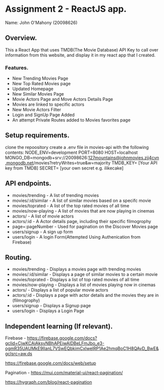 # Assignment 2 - ReactJS app.

Name: John O'Mahony (20098626)

## Overview.

This a React App that uses TMDB(The Movie Database) API Key to call over information from this website, and display it in my react app that I created.

### Features.

+ New Trending Movies Page
+ New Top Rated Movies page
+ Updated Homepage
+ New Similar Movies Page
+ Movie Actors Page and Move Actors Details Page
+ Movies are linked to specific actors
+ New Movie Actors Filter
+ Login and SignUp Page Added
+ An attempt Private Routes added to Movies favorites page

## Setup requirements.

clone the repoository
create a .env file in movies-api with the following contents:
NODE_ENV=development
PORT=8080
HOST=localhost
MONGO_DB=mongodb+srv://20098626:127mountains@johnmovies.zjj4cvn.mongodb.net/movies?retryWrites=true&w=majority
TMDB_KEY= [Your API key from TMDB]
SECRET= [your own secret e.g. ilikecake]

## API endpoints.

+ movies/trending -  A list of trending movies
+ movies/:id/similar - A list of similar movies based on a specifc movie
+ movies/toprated -  A list of the top rated movies of all time
+ movies/now-playing - A list of movies that are now playing in cinemas
+ actors/ - A list of movie actors
+ actors/:id - A Actor details page, including their specific filmogrophy
+ page=:pageNumber - Used for pagination on the Discover Movies page
+ users/signup - A sign up form
+ users/login - A login Form(Attempted Using Authenication from Firebase)

## Routing.

+ movies/trending - Displays a movies page with trending movies
+ movies/:id/similar - Displays a page of similar movies to a certain movie
+ movies/toprated - Displays a list of top rated movies of all time
+ movies/now-playing - Displays a list of movies playing now in cinemas
+ actors/ - Displays a list of popular movie actors
+ actors/:id - Displays a page with actor details and the movies they are in (filmogrophy)
+ users/signup - Displays a Signup page
+ users/login - Displays a Login Page




## Independent learning (If relevant).

Firebase - https://firebase.google.com/docs?gclid=CjwKCAiAksyNBhAPEiwAlDBeLFmJbo_e3-ogmR35UAUMkE9IIanL7VSwEQbkimCxlwelRP1Ae2hmqBoC1H8QAvD_BwE&gclsrc=aw.ds

https://firebase.google.com/docs/web/setup

Pagination - https://mui.com/material-ui/react-pagination/

https://hygraph.com/blog/react-pagination

